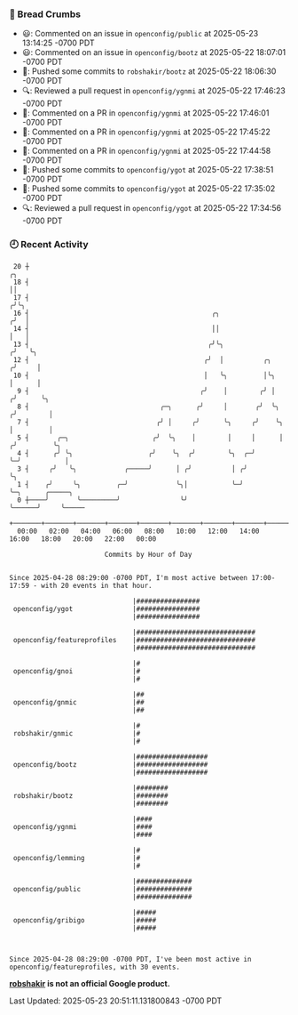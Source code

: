 ### 🍞 Bread Crumbs

 * 😃: Commented on an issue in `openconfig/public` at 2025-05-23 13:14:25 -0700 PDT
 * 😃: Commented on an issue in `openconfig/bootz` at 2025-05-22 18:07:01 -0700 PDT
 * 🚢: Pushed some commits to `robshakir/bootz` at 2025-05-22 18:06:30 -0700 PDT
 * 🔍: Reviewed a pull request in  `openconfig/ygnmi` at 2025-05-22 17:46:23 -0700 PDT
 * 💬: Commented on a PR in  `openconfig/ygnmi` at 2025-05-22 17:46:01 -0700 PDT
 * 💬: Commented on a PR in  `openconfig/ygnmi` at 2025-05-22 17:45:22 -0700 PDT
 * 💬: Commented on a PR in  `openconfig/ygnmi` at 2025-05-22 17:44:58 -0700 PDT
 * 🚢: Pushed some commits to `openconfig/ygot` at 2025-05-22 17:38:51 -0700 PDT
 * 🚢: Pushed some commits to `openconfig/ygot` at 2025-05-22 17:35:02 -0700 PDT
 * 🔍: Reviewed a pull request in  `openconfig/ygot` at 2025-05-22 17:34:56 -0700 PDT

### 🕘 Recent Activity
```
 20 ┼                                                                        ╭╮
 18 ┤                                                                        ││
 17 ┤                                                                       ╭╯╰╮
 16 ┤                                              ╭╮                      ╭╯  │
 14 ┤                                              ││                      │   │
 13 ┤                                             ╭╯╰╮                    ╭╯   ╰╮
 12 ┤                                            ╭╯  │          ╭╮       ╭╯     │
 10 ┤                                            │   ╰╮         │╰╮      │      │
  9 ┤                                           ╭╯    │        ╭╯ │     ╭╯      ╰╮
  8 ┤                                 ╭─╮      ╭╯     │       ╭╯  ╰╮   ╭╯        │
  7 ┤                                ╭╯ │     ╭╯      ╰╮     ╭╯    ╰╮  │         │
  5 ┤       ╭─╮                     ╭╯  ╰╮    │        │     │      │ ╭╯         ╰╮
  4 ┤      ╭╯ ╰╮                   ╭╯    ╰╮  ╭╯        ╰╮  ╭─╯      ╰─╯           │
  3 ┤     ╭╯   ╰╮            ╭─────╯      │ ╭╯          │ ╭╯                      ╰╮
  1 ┤    ╭╯     ╰╮         ╭─╯            ╰╮│           ╰─╯                        ╰─╮      ╭─────╮
  0 ┼────╯       ╰─────────╯               ╰╯                                        ╰──────╯     ╰─────
    +───────+───────+───────+───────+───────+───────+───────+───────+───────+───────+───────+───────+────
  00:00   02:00   04:00   06:00   08:00   10:00   12:00   14:00   16:00   18:00   20:00   22:00   00:00   

						Commits by Hour of Day


Since 2025-04-28 08:29:00 -0700 PDT, I'm most active between 17:00-17:59 - with 20 events in that hour.

```



```
                               |################
 openconfig/ygot               |################
                               |################

                               |##############################
 openconfig/featureprofiles    |##############################
                               |##############################

                               |#
 openconfig/gnoi               |#
                               |#

                               |##
 openconfig/gnmic              |##
                               |##

                               |#
 robshakir/gnmic               |#
                               |#

                               |##################
 openconfig/bootz              |##################
                               |##################

                               |########
 robshakir/bootz               |########
                               |########

                               |####
 openconfig/ygnmi              |####
                               |####

                               |#
 openconfig/lemming            |#
                               |#

                               |##############
 openconfig/public             |##############
                               |##############

                               |#####
 openconfig/gribigo            |#####
                               |#####



Since 2025-04-28 08:29:00 -0700 PDT, I've been most active in openconfig/featureprofiles, with 30 events.

```
**[robshakir](mailto:robjs@google.com) is not an official Google product.**  


Last Updated: 2025-05-23 20:51:11.131800843 -0700 PDT
